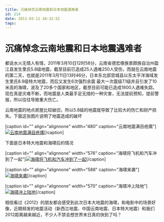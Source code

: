 ```yaml
---
title: 沉痛悼念云南地震和日本地震遇难者
id: 214
date: 2011-03-12 10:32:52
tags:
---
```


# **沉痛悼念云南地震和日本地震遇难者**

都说水火无情人有情，2011年3月10日12时58分，云南省德宏傣族景颇族自治州盈江县发生里氏5.8级地震，截至目前已造成25人遇难250人受伤，而就在云南地震的第二天，也就是2011年3月11日13时46分，日本东北部宫城县以东太平洋海域发生里氏8.9级特大地震，而后又发生6次强烈余震 最大一次震级7.1级并且引发了10米高的海啸，波及了20多个国家和地区，截至目前可能已造成1800人遇难失踪。现在真是灾难不断，而地震是人类最手足无措的一种灾害，无法提前预知，提前警报，所以往往导致重大伤亡。<!--more-->

云南地震的地点房屋比较破旧，所以5.8级的地震就导致了比较大的伤亡和财产损失。下面这张图片说明了地震造成的破坏

[caption id="" align="alignnone" width="480" caption="云南地震满目疮痍"][![云南地震满目疮痍](http://img.maybe.asia/content/images/1710814_980x1200_0.jpg "云南地震满目疮痍")](http://img.maybe.asia/content/images/1710814_980x1200_0.jpg)[/caption]

下面是日本特大地震和海啸后的情况

[caption id="" align="alignnone" width="576" caption="海啸将飞机和汽车冲到了一起"][![海啸将飞机和汽车冲到了一起](http://img.maybe.asia/content/images/1718559_980x1200_0.jpg "海啸将飞机和汽车冲到了一起")](http://img.maybe.asia/content/images/1718559_980x1200_0.jpg)[/caption]

[caption id="" align="alignnone" width="588" caption="海啸来袭"][![海啸来袭](http://img.maybe.asia/content/images/1718570_980x1200_0.jpg "海啸来袭")](http://img.maybe.asia/content/images/1718570_980x1200_0.jpg)[/caption]

[caption id="" align="alignnone" width="570" caption="海啸冲上陆地"][![海啸冲上陆地](http://img.maybe.asia/content/images/47936104.jpg "海啸冲上陆地")](http://img.maybe.asia/content/images/47936104.jpg)[/caption]

相信看过《2012》的朋友都会感受到此次日本大地震的海啸，和电影中的场景好像，近期频发的地震活动（新西兰地震、中国云南地震、日本特大地震）和我们2012距离越来越近，不少人不禁会想世界末日真的快到了吗？